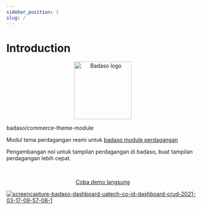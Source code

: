 ```yaml
---
sidebar_position: 1
slug: /
---
```


# Introduction

<p align="center">
  <a href="https://badaso-docs.uatech.co.id/">
    <img src="img/badaso-module-logo.png" width="150px" alt="Badaso logo" />  
  </a>
  <p>badaso/commerce-theme-module</p>
</p>

<p align="left">Modul tema perdagangan resmi untuk <a href="https://github.com/uasoft-indonesia/badaso">badaso module perdagangan</a></p>
<p align="left">Pengembangan nol untuk tampilan perdagangan di badaso, buat tampilan perdagangan lebih cepat.</p>
<br />

<p align="center">
  <p align="center"><a href="https://badaso-demo.uatech.co.id/post" target="_blank">Coba demo langsung</a></p>
  <a href="https://badaso-docs.uatech.co.id/">
    <img src="https://i.ibb.co/mTdhq0T/Screen-Shot-2021-12-08-at-22-47-51.png" alt="screencapture-badaso-dashboard-uatech-co-id-dashboard-crud-2021-03-17-09-57-08-1" />
  </a>
</p>
